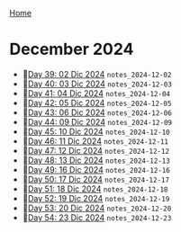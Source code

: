 [Home](../../main.md)

# December 2024

- 📝[Day 39: 02 Dic 2024](./12/notes_2024-12-02.md) `notes_2024-12-02`
- 📝[Day 40: 03 Dic 2024](./12/notes_2024-12-03.md) `notes_2024-12-03`
- 📝[Day 41: 04 Dic 2024](./12/notes_2024-12-04.md) `notes_2024-12-04`
- 📝[Day 42: 05 Dic 2024](./12/notes_2024-12-05.md) `notes_2024-12-05`
- 📝[Day 43: 06 Dic 2024](./12/notes_2024-12-06.md) `notes_2024-12-06`
- 📝[Day 44: 09 Dic 2024](./12/notes_2024-12-09.md) `notes_2024-12-09`
- 📝[Day 45: 10 Dic 2024](./12/notes_2024-12-10.md) `notes_2024-12-10`
- 📝[Day 46: 11 Dic 2024](./12/notes_2024-12-11.md) `notes_2024-12-11`
- 📝[Day 47: 12 Dic 2024](./12/notes_2024-12-12.md) `notes_2024-12-12`
- 📝[Day 48: 13 Dic 2024](./12/notes_2024-12-13.md) `notes_2024-12-13`
- 📝[Day 49: 16 Dic 2024](./12/notes_2024-12-16.md) `notes_2024-12-16`
- 📝[Day 50: 17 Dic 2024](./12/notes_2024-12-17.md) `notes_2024-12-17`
- 📝[Day 51: 18 Dic 2024](./12/notes_2024-12-18.md) `notes_2024-12-18`
- 📝[Day 52: 19 Dic 2024](./12/notes_2024-12-19.md) `notes_2024-12-19`
- 📝[Day 53: 20 Dic 2024](./12/notes_2024-12-20.md) `notes_2024-12-20`
- 📝[Day 54: 23 Dic 2024](./12/notes_2024-12-23.md) `notes_2024-12-23`

